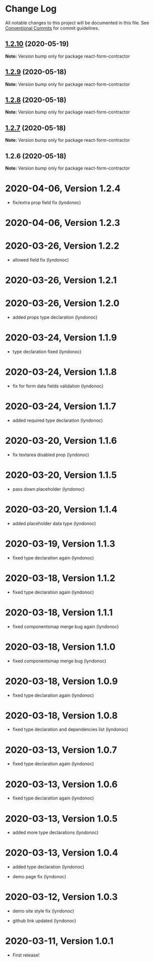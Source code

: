 # Change Log

All notable changes to this project will be documented in this file.
See [Conventional Commits](https://conventionalcommits.org) for commit guidelines.

## [1.2.10](https://github.com/lyndonoc/react-depot/compare/react-form-contractor@1.2.9...react-form-contractor@1.2.10) (2020-05-19)

**Note:** Version bump only for package react-form-contractor





## [1.2.9](https://github.com/lyndonoc/react-depot/compare/react-form-contractor@1.2.8...react-form-contractor@1.2.9) (2020-05-18)

**Note:** Version bump only for package react-form-contractor





## [1.2.8](https://github.com/lyndonoc/react-depot/compare/react-form-contractor@1.2.7...react-form-contractor@1.2.8) (2020-05-18)

**Note:** Version bump only for package react-form-contractor





## [1.2.7](https://github.com/lyndonoc/react-depot/compare/react-form-contractor@1.2.6...react-form-contractor@1.2.7) (2020-05-18)

**Note:** Version bump only for package react-form-contractor





## 1.2.6 (2020-05-18)

**Note:** Version bump only for package react-form-contractor


2020-04-06, Version 1.2.4
=========================

 * fix/extra prop field fix (lyndonoc)


2020-04-06, Version 1.2.3
=========================



2020-03-26, Version 1.2.2
=========================

 * allowed field fix (lyndonoc)


2020-03-26, Version 1.2.1
=========================



2020-03-26, Version 1.2.0
=========================

 * added props type declaration (lyndonoc)


2020-03-24, Version 1.1.9
=========================

 * type declaration fixed (lyndonoc)


2020-03-24, Version 1.1.8
=========================

 * fix for form data fields validation (lyndonoc)


2020-03-24, Version 1.1.7
=========================

 * added required type declaration (lyndonoc)


2020-03-20, Version 1.1.6
=========================

 * fix textarea disabled prop (lyndonoc)


2020-03-20, Version 1.1.5
=========================

 * pass down placeholder (lyndonoc)


2020-03-20, Version 1.1.4
=========================

 * added placeholder data type (lyndonoc)


2020-03-19, Version 1.1.3
=========================

 * fixed type declaration again (lyndonoc)


2020-03-18, Version 1.1.2
=========================

 * fixed type declaration again (lyndonoc)


2020-03-18, Version 1.1.1
=========================

 * fixed componentsmap merge bug again (lyndonoc)


2020-03-18, Version 1.1.0
=========================

 * fixed componentsmap merge bug (lyndonoc)


2020-03-18, Version 1.0.9
=========================

 * fixed type declaration again (lyndonoc)


2020-03-18, Version 1.0.8
=========================

 * fixed type declaration and dependencies list (lyndonoc)


2020-03-13, Version 1.0.7
=========================

 * fixed type declaration again (lyndonoc)


2020-03-13, Version 1.0.6
=========================

 * fixed type declaration again (lyndonoc)


2020-03-13, Version 1.0.5
=========================

 * added more type declarations (lyndonoc)


2020-03-13, Version 1.0.4
=========================

 * added type declaration (lyndonoc)

 * demo page fix (lyndonoc)


2020-03-12, Version 1.0.3
=========================

 * demo site style fix (lyndonoc)

 * github link updated (lyndonoc)


2020-03-11, Version 1.0.1
=========================

 * First release!
